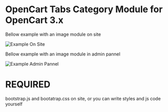 # OpenCart Tabs Category Module for OpenCart 3.x

Bellow example with an image module on site

![Example On Site](https://github.com/azikooo777/opencart-category-tab-module/blob/master/images/example-1.png)

Bellow example with an image module in admin pannel

![Example Admin Pannel](https://github.com/azikooo777/opencart-category-tab-module/blob/master/images/example-2.png)

# REQUIRED

bootstrap.js and bootatrap.css on site, or you can write styles and js code yourself
